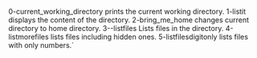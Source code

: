 0-current_working_directory prints the current working directory.
1-listit displays the content of the directory.
2-bring_me_home changes current directory to home directory.
3--listfiles Lists files in the directory.
4-listmorefiles lists files including hidden ones.
5-listfilesdigitonly lists files with only numbers.`
